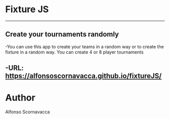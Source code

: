 # Fixture JS
---
## Create your tournaments randomly

-You can use this app to create your teams in a random way or to create the fixture in a random way.
You can create 4 or 8 player tournaments

-URL: https://alfonsoscornavacca.github.io/fixtureJS/
---
# Author
Alfonso Scornavacca